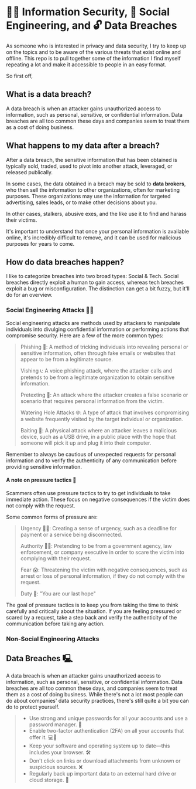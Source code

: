# 🕵️‍♂️ Information Security, 💬 Social Engineering, and 🔓 Data Breaches

As someone who is interested in privacy and data security, I try to keep up on the topics and to be aware of the various threats that exist online and offline. This repo is to pull together some of the information I find myself repeating a lot and make it accessible to people in an easy format.

So first off,


## What is a data breach?

A data breach is when an attacker gains unauthorized access to information, such as personal, sensitive, or confidential information. Data breaches are all too common these days and companies seem to treat them as a cost of doing business.

## What happens to my data after a breach?

After a data breach, the sensitive information that has been obtained is typically sold, traded, used to pivot into another attack, leveraged, or released publically.

In some cases, the data obtained in a breach may be sold to **data brokers**, who then sell the information to other organizations, often for marketing purposes. These organizations may use the information for targeted advertising, sales leads, or to make other decisions about you.

In other cases, stalkers, abusive exes, and the like use it to find and harass their victims.

It's important to understand that once your personal information is available online, it's incredibly difficult to remove, and it can be used for malicious purposes for years to come.


## How do data breaches happen?

I like to categorize breaches into two broad types: Social & Tech. Social breaches directly exploit a human to gain access, whereas tech breaches exploit a bug or misconfiguration. The distinction can get a bit fuzzy, but it'll do for an overview.


### Social Engineering Attacks 🕵️‍♂️

Social engineering attacks are methods used by attackers to manipulate individuals into divulging confidential information or performing actions that compromise security. Here are a few of the more common types:

 > Phishing 🎣: A method of tricking individuals into revealing personal or sensitive information, often through fake emails or websites that appear to be from a legitimate source.
>
> Vishing 📞: A voice phishing attack, where the attacker calls and pretends to be from a legitimate organization to obtain sensitive information.
>
> Pretexting 💬: An attack where the attacker creates a false scenario or scenario that requires personal information from the victim.
>
> Watering Hole Attacks 🌐: A type of attack that involves compromising a website frequently visited by the target individual or organization.
>
> Baiting 💾: A physical attack where an attacker leaves a malicious device, such as a USB drive, in a public place with the hope that someone will pick it up and plug it into their computer.

Remember to always be cautious of unexpected requests for personal information and to verify the authenticity of any communication before providing sensitive information.


#### A note on pressure tactics 💬

Scammers often use pressure tactics to try to get individuals to take immediate action. These focus on negative consequences if the victim does not comply with the request.

Some common forms of pressure are:

> Urgency 🏃‍♀️: Creating a sense of urgency, such as a deadline for payment or a service being disconnected.
>
> Authority 💂‍♂️: Pretending to be from a government agency, law enforcement, or company executive in order to scare the victim into complying with their request.
>
> Fear 😱: Threatening the victim with negative consequences, such as arrest or loss of personal information, if they do not comply with the request.
>
> Duty 🙇: "You are our last hope"
 
The goal of pressure tactics is to keep you from taking the time to think carefully and critically about the situation. If you are feeling pressured or scared by a request, take a step back and verify the authenticity of the communication before taking any action.


### Non-Social Engineering Attacks

## Data Breaches 🖳

A data breach is when an attacker gains unauthorized access to information, such as personal, sensitive, or confidential information. Data breaches are all too common these days, and companies seem to treat them as a cost of doing business. While there's not a lot most people can do about companies' data security practices, there's still quite a bit you can do to protect yourself.

>  * Use strong and unique passwords for all your accounts and use a password manager. 🔑
>  * Enable two-factor authentication (2FA) on all your accounts that offer it. 💻📱
>  * Keep your software and operating system up to date—this includes your browser. 🛠️
>  * Don't click on links or download attachments from unknown or suspicious sources. ❌
>  * Regularly back up important data to an external hard drive or cloud storage. 💾

